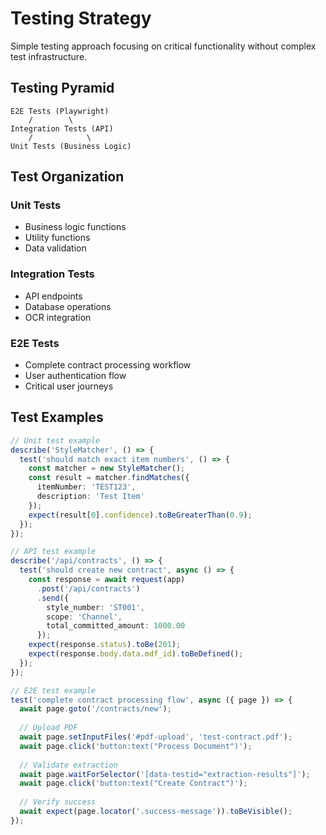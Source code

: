 # Testing Strategy

Simple testing approach focusing on critical functionality without complex test infrastructure.

## Testing Pyramid

```
E2E Tests (Playwright)
    /        \
Integration Tests (API)
    /            \
Unit Tests (Business Logic)
```

## Test Organization

### Unit Tests
- Business logic functions
- Utility functions
- Data validation

### Integration Tests
- API endpoints
- Database operations
- OCR integration

### E2E Tests
- Complete contract processing workflow
- User authentication flow
- Critical user journeys

## Test Examples

```typescript
// Unit test example
describe('StyleMatcher', () => {
  test('should match exact item numbers', () => {
    const matcher = new StyleMatcher();
    const result = matcher.findMatches({ 
      itemNumber: 'TEST123',
      description: 'Test Item'
    });
    expect(result[0].confidence).toBeGreaterThan(0.9);
  });
});

// API test example
describe('/api/contracts', () => {
  test('should create new contract', async () => {
    const response = await request(app)
      .post('/api/contracts')
      .send({
        style_number: 'ST001',
        scope: 'Channel',
        total_committed_amount: 1000.00
      });
    expect(response.status).toBe(201);
    expect(response.body.data.mdf_id).toBeDefined();
  });
});

// E2E test example
test('complete contract processing flow', async ({ page }) => {
  await page.goto('/contracts/new');
  
  // Upload PDF
  await page.setInputFiles('#pdf-upload', 'test-contract.pdf');
  await page.click('button:text("Process Document")');
  
  // Validate extraction
  await page.waitForSelector('[data-testid="extraction-results"]');
  await page.click('button:text("Create Contract")');
  
  // Verify success
  await expect(page.locator('.success-message')).toBeVisible();
});
```

